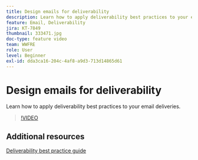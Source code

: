 ```yaml
---
title: Design emails for deliverability
description: Learn how to apply deliverability best practices to your email deliveries.
feature: Email, Deliverability
jira: KT-7849
thumbnail: 333471.jpg
doc-type: feature video
team: WWFRE
role: User
level: Beginner
exl-id: dda3ca16-204c-4af8-a9d3-713d14865d61
---
```

# Design emails for deliverability

Learn how to apply deliverability best practices to your email deliveries.

>[!VIDEO](https://video.tv.adobe.com/v/333471?quality=12&learn=on)

## Additional resources

[Deliverability best practice guide](https://experienceleague.adobe.com/docs/deliverability-learn/deliverability-best-practice-guide/introduction.html)
